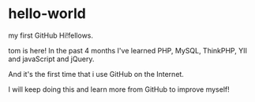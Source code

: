 # hello-world
my first GitHub
Hi!fellows.

tom is here! In the past 4 months I've learned PHP, MySQL, ThinkPHP, YII and javaScript and jQuery.

And it's the first time that i use GitHub on the Internet. 

I will keep doing  this and learn more from GitHub to improve myself!
